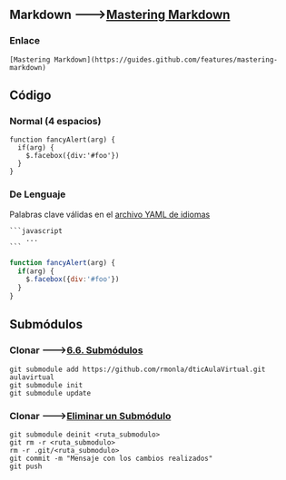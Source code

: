 ## Markdown --->[Mastering Markdown](https://guides.github.com/features/mastering-markdown)
### Enlace
    [Mastering Markdown](https://guides.github.com/features/mastering-markdown)
## Código
### Normal (4 espacios)
    function fancyAlert(arg) {
      if(arg) {
        $.facebox({div:'#foo'})
      }
    }
### De Lenguaje
Palabras clave válidas en el [archivo YAML de idiomas](https://github.com/github/linguist/blob/master/lib/linguist/languages.yml)
````
```javascript
    ...
```
````
```javascript
function fancyAlert(arg) {
  if(arg) {
    $.facebox({div:'#foo'})
  }
}
```

## Submódulos
### Clonar --->[6.6. Submódulos](https://uniwebsidad.com/libros/pro-git/capitulo-6/submodulos)
```git
git submodule add https://github.com/rmonla/dticAulaVirtual.git aulavirtual
git submodule init
git submodule update
```

### Clonar --->[Eliminar un Submódulo](https://metadrop.net/articulos/eliminar-submodulo-git-submodule-deinit)
    git submodule deinit <ruta_submodulo> 
    git rm -r <ruta_submodulo>
    rm -r .git/<ruta_submodulo>
    git commit -m "Mensaje con los cambios realizados"
    git push
